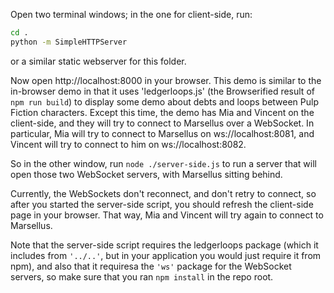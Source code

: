 Open two terminal windows; in the one for client-side, run:

```sh
cd .
python -m SimpleHTTPServer
```

or a similar static webserver for this folder.

Now open http://localhost:8000 in your browser. This demo is similar to the in-browser demo in that it uses 'ledgerloops.js' (the Browserified result of `npm run build`) to display some demo about debts and loops between Pulp Fiction characters. Except this time, the demo has Mia and Vincent on the client-side, and they will try to connect to Marsellus over a WebSocket. In particular, Mia will try to connect to Marsellus on ws://localhost:8081, and Vincent will try to connect to him on ws://localhost:8082.

So in the other window, run `node ./server-side.js` to run a server that will open those two WebSocket servers, with Marsellus sitting behind.

Currently, the WebSockets don't reconnect, and don't retry to connect, so after you started the server-side script, you should refresh the client-side page in your browser. That way, Mia and Vincent will try again to connect to Marsellus.

Note that the server-side script requires the ledgerloops package (which it includes from `'../..'`, but in your application you would just require it from npm), and also that it requiresa the `'ws'` package for the WebSocket servers, so make sure that you ran `npm install` in the repo root.
